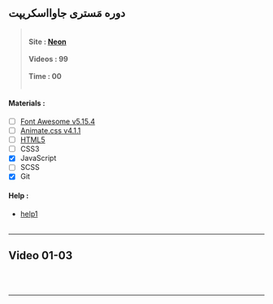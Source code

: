 
## **دوره مَستری جاوااسکریپت**

> <br> **Site :  [Neon](http://neonlearn.ir/course/master-js-toturial "neonlearn.ir")**
<br> <br> **Videos : 99**
<br> <br> **Time : 00** 
<br> <br>


#### **Materials :**
- [ ] [Font Awesome v5.15.4](https://fontawesome.com/ "fontawesome.com")
- [ ] [Animate.css v4.1.1](https://animate.style/ "animate.style")
- [ ] [HTML5](https://www.w3schools.com/html/html5_semantic_elements.asp "HTML5 Semantic Elements")
- [ ] CSS3
- [x] JavaScript
- [ ] SCSS
- [x] Git

#### **Help :**
* [help1](http://microsoft.com/ "help1")
<br><br>

---
## Video 01-03

<br><br>

---